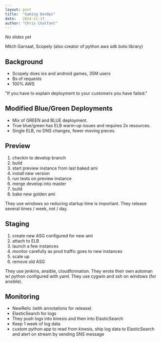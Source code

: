 ```yaml
---
layout: post
title:  "Gaming DevOps"
date:   2014-11-13
author: "Chris Chalfant"
---
```


*No slides yet*

Mitch Garnaat, Scopely (also creator of python aws sdk boto library)

Background
----------
* Scopely does ios and android games, 35M users
* Bs of requests
* 100% AWS

"If you have to explain deployment to your customers you have failed."

Modified Blue/Green Deployments
-------------------------------
* Mix of GREEN and BLUE deployment.
* True blue/green has ELB warm-up issues and requires 2x resources.
* Single ELB, no DNS changes, fewer moving pieces.

Preview
-------
1. checkin to develop branch
1. build
1. start preview instance from last baked ami
1. install new version
1. run tests on preview instance
1. merge develop into master
1. build
1. bake new golden ami

They use windows so reducing startup time is important.
They release several times / week, not / day.

Staging
-------
1. create new ASG configured for new ami
1. attach to ELB
1. launch a few instances
1. monitor carefully as prod traffic goes to new instances
1. scale up
1. remove old ASG

They use jenkins, ansible, cloudformation.
They wrote their own automan w/ python configured with yaml.
They use cygwin and ssh on windows (for ansible).

Monitoring
----------
* NewRelic (with annotations for release)
* ElasticSearch for logs
* They push logs into kinesis and then into ElasticSearch
* Keep 1 week of log data
* custom python app to read from kinesis, ship log data to ElasticSearch and alert on stream by sending SNS message
